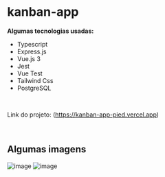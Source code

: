 # kanban-app

<b>Algumas tecnologias usadas:</b>
- Typescript
- Express.js
- Vue.js 3
- Jest
- Vue Test
- Tailwind Css
- PostgreSQL


<br>

Link do projeto: (https://kanban-app-pied.vercel.app)

<br>

## Algumas imagens
![image](https://github.com/jfrts/kanban-app/assets/50107021/20c8a838-0c74-43b3-af3b-25556d3f3a93)
![image](https://github.com/jfrts/kanban-app/assets/50107021/85eb59dc-ce21-4371-afb1-40d3708dbc05)